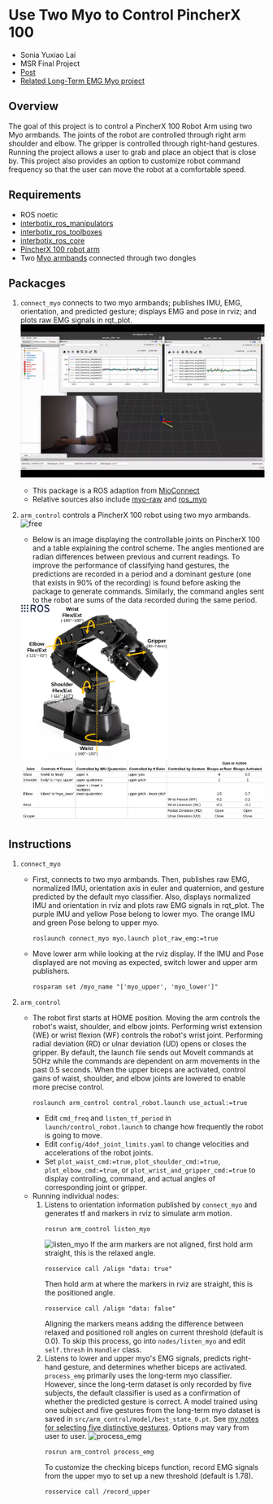 # Use Two Myo to Control PincherX 100
* Sonia Yuxiao Lai
* MSR Final Project  
* [Post](https://aonai.github.io/linked_posts/myo_robot_arm.html)
&nbsp;
* [Related Long-Term EMG Myo project](https://github.com/aonai/long_term_EMG_myo)

## Overview
The goal of this project is to control a PincherX 100 Robot Arm using two Myo armbands. The joints of the robot are controlled through right arm shoulder and elbow. The gripper is controlled through right-hand gestures. Running the project allows a user to grab and place an object that is close by. This project also provides an option to customize robot command frequency so that the user can move the robot at a comfortable speed. 

## Requirements 
* ROS noetic 
* [interbotix_ros_manipulators](https://github.com/Interbotix/interbotix_ros_manipulators)
* [interbotix_ros_toolboxes](https://github.com/Interbotix/interbotix_ros_toolboxes)
* [interbotix_ros_core](https://github.com/Interbotix/interbotix_ros_core)
* [PincherX 100 robot arm](https://www.trossenrobotics.com/pincherx-100-robot-arm.aspx)
* Two [Myo armbands](https://www.amazon.com/Thalmic-Labs-Gesture-Control-Presentations/dp/B00VHWBH02) connected through two dongles 

## Packacges 
1. `connect_myo` connects to two myo armbands; publishes IMU, EMG, orientation, and predicted gesture; displays EMG and pose in rviz; and plots raw EMG signals in rqt_plot.
    ![connect_myo](demo/connect_myo.gif)
    * This package is a ROS adaption from [MioConnect](https://github.com/francocruces/MioConnect)
    * Relative sources also include [myo-raw](https://github.com/dzhu/myo-raw) and [ros_myo](https://github.com/uts-magic-lab/ros_myo)

2. `arm_control` controls a PincherX 100 robot using two myo armbands.
    ![free](demo/free.gif)
    * Below is an image displaying the controllable joints on PincherX 100 and a table explaining the control scheme. The angles mentioned are radian differences between previous and current readings. To improve the performance of classifying hand gestures, the predictions are recorded in a period and a dominant gesture (one that exists in 90% of the recording) is found before asking the package to generate commands. Similarly, the command angles sent to the robot are sums of the data recorded during the same period. 
    <img src="demo/control_scheme.png" height="300" alt="control_scheme">   
    <br>

    <img src="demo/control_scheme_table.png" alt="control_scheme_table">   

## Instructions
1. `connect_myo`
    * First, connects to two myo armbands. Then, publishes raw EMG, normalized IMU, orientation axis in euler and quaternion, and gesture predicted by the default myo classifier. Also, displays normalized IMU and orientation in rviz and plots raw EMG signals in rqt_plot. The purple IMU and yellow Pose belong to lower myo. The orange IMU and green Pose belong to upper myo. 
        ```
        roslaunch connect_myo myo.launch plot_raw_emg:=true
        ```
    * Move lower arm while looking at the rviz display. If the IMU and Pose displayed are not moving as expected, switch lower and upper arm publishers.  
        ```
        rosparam set /myo_name "['myo_upper', 'myo_lower']" 
        ```

2. `arm_control`
    * The robot first starts at HOME position. Moving the arm controls the robot's waist, shoulder, and elbow joints. Performing wrist extension (WE) or wrist flexion (WF) controls the robot's wrist joint. Performing radial deviation (RD) or ulnar deviation (UD) opens or closes the gripper. By default, the launch file sends out MoveIt commands at 50Hz while the commands are dependent on arm movements in the past 0.5 seconds. When the upper biceps are activated, control gains of waist, shoulder, and elbow joints are lowered to enable more precise control. 
        ```
        roslaunch arm_control control_robot.launch use_actual:=true 
        ```
        * Edit `cmd_freq` and `listen_tf_period` in `launch/control_robot.launch` to change how frequently the robot is going to move.
        * Edit `config/4dof_joint_limits.yaml` to change velocities and accelerations of the robot joints.
        * Set `plot_waist_cmd:=true`, `plot_shoulder_cmd:=true`, `plot_elbow_cmd:=true`, or `plot_wrist_and_gripper_cmd:=true` to display controlling, command, and actual angles of corresponding joint or gripper.
    * Running individual nodes:
        1. Listens to orientation information published by `connect_myo` and generates tf and markers in rviz to simulate arm motion.
            ```
            rosrun arm_control listen_myo   
            ```
            ![listen_myo](demo/listen_myo.gif)
            If the arm markers are not aligned, first hold arm straight, this is the relaxed angle. 
            ```
            rosservice call /align "data: true"
            ```
            Then hold arm at where the markers in rviz are straight, this is the positioned angle. 
            ```
            rosservice call /align "data: false"
            ```
            Aligning the markers means adding the difference between relaxed and positioned roll angles on current threshold (default is 0.0). To skip this process, go into `nodes/listen_myo` and edit `self.thresh` in `Handler` class.
        2. Listens to lower and upper myo's EMG signals, predicts right-hand gesture, and determines whether biceps are activated. `process_emg` primarily uses the long-term myo classifier. However, since the long-term dataset is only recorded by five subjects, the default classifier is used as a confirmation of whether the predicted gesture is correct. A model trained using one subject and five gestures from the long-term myo dataset is saved in `src/arm_control/model/best_state_0.pt`. See [my notes for selecting five distinctive gestures](https://github.com/aonai/long_term_myo_notes/blob/main/test_code/train_for_ros_myo_one_subject.ipynb). Options may vary from user to user. 
            ![process_emg](demo/process_emg.gif)
            ``` 
            rosrun arm_control process_emg
            ```
            To customize the checking biceps function, record EMG signals from the upper myo to set up a new threshold (default is 1.78). 
            ```
            rosservice call /record_upper
            ```
